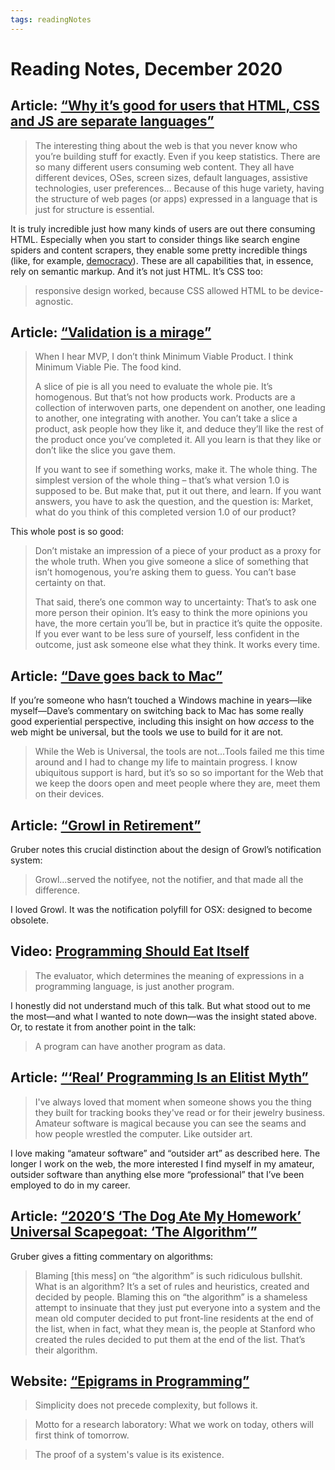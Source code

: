```yaml
---
tags: readingNotes
---
```


# Reading Notes, December 2020

## Article: [“Why it’s good for users that HTML, CSS and JS are separate languages”](https://hiddedevries.nl/en/blog/2020-11-25-why-its-good-for-users-that-html-css-and-js-are-separate-languages)

> The interesting thing about the web is that you never know who you’re building stuff for exactly. Even if you keep statistics. There are so many different users consuming web content. They all have different devices, OSes, screen sizes, default languages, assistive technologies, user preferences… Because of this huge variety, having the structure of web pages (or apps) expressed in a language that is just for structure is essential.

It is truly incredible just how many kinds of users are out there consuming HTML. Especially when you start to consider things like search engine spiders and content scrapers, they enable some pretty incredible things (like, for example, [democracy](https://themarkup.org/news/2020/12/03/why-web-scraping-is-vital-to-democracy)). These are all capabilities that, in essence, rely on semantic markup. And it’s not just HTML. It’s CSS too:

> responsive design worked, because CSS allowed HTML to be device-agnostic.

## Article: [“Validation is a mirage”](https://m.signalvnoise.com/validation-is-a-mirage/)

> When I hear MVP, I don’t think Minimum Viable Product. I think Minimum Viable Pie. The food kind.
>
> A slice of pie is all you need to evaluate the whole pie. It’s homogenous. But that’s not how products work. Products are a collection of interwoven parts, one dependent on another, one leading to another, one integrating with another. You can’t take a slice a product, ask people how they like it, and deduce they’ll like the rest of the product once you’ve completed it. All you learn is that they like or don’t like the slice you gave them.
> 
> If you want to see if something works, make it. The whole thing. The simplest version of the whole thing – that’s what version 1.0 is supposed to be. But make that, put it out there, and learn. If you want answers, you have to ask the question, and the question is: Market, what do you think of this completed version 1.0 of our product?

This whole post is so good:

> Don’t mistake an impression of a piece of your product as a proxy for the whole truth. When you give someone a slice of something that isn’t homogenous, you’re asking them to guess. You can’t base certainty on that.
>
> That said, there’s one common way to uncertainty: That’s to ask one more person their opinion. It’s easy to think the more opinions you have, the more certain you’ll be, but in practice it’s quite the opposite. If you ever want to be less sure of yourself, less confident in the outcome, just ask someone else what they think. It works every time.

## Article: [“Dave goes back to Mac”](http://daverupert.com/2020/12/dave-goes-back-to-mac/)

If you’re someone who hasn’t touched a Windows machine in years—like myself—Dave’s commentary on switching back to Mac has some really good experiential perspective, including this insight on how _access_ to the web might be universal, but the tools we use to build for it are not.

> While the Web is Universal, the tools are not...Tools failed me this time around and I had to change my life to maintain progress. I know ubiquitous support is hard, but it’s so so so important for the Web that we keep the doors open and meet people where they are, meet them on their devices.

## Article: [“Growl in Retirement”](https://daringfireball.net/linked/2020/11/30/growl-in-retirement)

Gruber notes this crucial distinction about the design of Growl’s notification system:

> Growl...served the notifyee, not the notifier, and that made all the difference.

I loved Growl. It was the notification polyfill for OSX: designed to become obsolete.

## Video: [Programming Should Eat Itself](https://www.youtube.com/watch?v=SrKj4hYic5A)

> The evaluator, which determines the meaning of expressions in a programming language, is just another program.

I honestly did not understand much of this talk. But what stood out to me the most—and what I wanted to note down—was the insight stated above. Or, to restate it from another point in the talk:

> A program can have another program as data.

## Article: [“‘Real’ Programming Is an Elitist Myth”](https://www.wired.com/story/databases-coding-real-programming-myth/)

> I've always loved that moment when someone shows you the thing they built for tracking books they've read or for their jewelry business. Amateur software is magical because you can see the seams and how people wrestled the computer. Like outsider art.

I love making “amateur software” and “outsider art” as described here. The longer I work on the web, the more interested I find myself in my amateur, outsider software than anything else more “professional” that I’ve been employed to do in my career.

## Article: [“2020’S ‘The Dog Ate My Homework’ Universal Scapegoat: ‘The Algorithm’”](https://daringfireball.net/linked/2020/12/19/stanfords-dog-ate-their-vaccine-or-something-something)

Gruber gives a fitting commentary on algorithms:

> Blaming [this mess] on “the algorithm” is such ridiculous bullshit. What is an algorithm? It’s a set of rules and heuristics, created and decided by people. Blaming this on “the algorithm” is a shameless attempt to insinuate that they just put everyone into a system and the mean old computer decided to put front-line residents at the end of the list, when in fact, what they mean is, the people at Stanford who created the rules decided to put them at the end of the list. That’s their algorithm.

##  Website: [“Epigrams in Programming”](http://www.cs.yale.edu/homes/perlis-alan/quotes.html)

> Simplicity does not precede complexity, but follows it.

> Motto for a research laboratory: What we work on today, others will first think of tomorrow.

> The proof of a system's value is its existence.